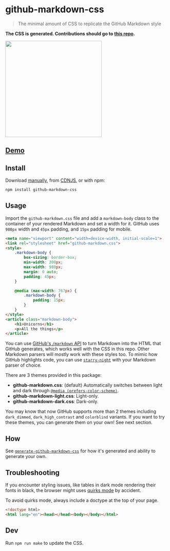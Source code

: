 # github-markdown-css

> The minimal amount of CSS to replicate the GitHub Markdown style

**The CSS is generated. Contributions should go to [this repo](https://github.com/sindresorhus/generate-github-markdown-css).**

[<img src="https://cloud.githubusercontent.com/assets/170270/5219062/f22a978c-7685-11e4-8316-af25b6c89bc0.png" width="300">](http://sindresorhus.com/github-markdown-css)

## [Demo](https://sindresorhus.com/github-markdown-css)

## Install

Download [manually](https://raw.githubusercontent.com/sindresorhus/github-markdown-css/gh-pages/github-markdown.css), from [CDNJS](https://cdnjs.com/libraries/github-markdown-css), or with npm:

```sh
npm install github-markdown-css
```

## Usage

Import the `github-markdown.css` file and add a `markdown-body` class to the container of your rendered Markdown and set a width for it. GitHub uses `980px` width and `45px` padding, and `15px` padding for mobile.

```html
<meta name="viewport" content="width=device-width, initial-scale=1">
<link rel="stylesheet" href="github-markdown.css">
<style>
	.markdown-body {
		box-sizing: border-box;
		min-width: 200px;
		max-width: 980px;
		margin: 0 auto;
		padding: 45px;
	}

	@media (max-width: 767px) {
		.markdown-body {
			padding: 15px;
		}
	}
</style>
<article class="markdown-body">
	<h1>Unicorns</h1>
	<p>All the things</p>
</article>
```

You can use [GitHub's `/markdown` API](https://docs.github.com/en/free-pro-team@latest/rest/reference/markdown) to turn Markdown into the HTML that GitHub generates, which works well with the CSS in this repo. Other Markdown parsers will mostly work with these styles too. To mimic how GitHub highlights code, you can use [`starry-night`](https://github.com/wooorm/starry-night) with your Markdown parser of choice.

There are 3 themes provided in this package:

- **github-markdown.css**: (default) Automatically switches between light and dark through [`@media (prefers-color-scheme)`](https://developer.mozilla.org/docs/Web/CSS/@media/prefers-color-scheme).
- **github-markdown-light.css**: Light-only.
- **github-markdown-dark.css**: Dark-only.

You may know that now GitHub supports more than 2 themes including `dark_dimmed`, `dark_high_contrast` and `colorblind` variants. If you want to try these themes, you can generate them on your own! See next section.

## How

See [`generate-github-markdown-css`](https://github.com/sindresorhus/generate-github-markdown-css) for how it's generated and ability to generate your own.

## Troubleshooting

If you encounter styling issues, like tables in dark mode rendering their fonts in black, the browser might uses [quirks mode](https://developer.mozilla.org/en-US/docs/Web/HTML/Quirks_Mode_and_Standards_Mode) by accident.

To avoid quirks mode, always include a doctype at the top of your page.

```html
<!doctype html>
<html lang="en"><head></head><body></body></html>
```

## Dev

Run `npm run make` to update the CSS.
